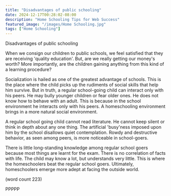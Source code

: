 ```yaml
---
title: "Disadvantages of public schooling"
date: 2024-12-17T00:28:02-08:00
description: "Home Schooling Tips for Web Success"
featured_image: "/images/Home Schooling.jpg"
tags: ["Home Schooling"]
---
```


Disadvantages of public schooling

When we consign our children to public schools, we feel satisfied
that they are receiving 'quality education'. But, are we really
getting our money's worth? More importantly, are the children
gaining anything from this kind of a learning procedure?

Socialization is hailed as one of the greatest advantage of 
schools. This is the place where the child picks up the rudiments
of social skills that help him survive. But in truth, a regular
school-going child can interact only with his peers. He may bully
younger children or fear older ones. He does not know how to 
behave with an adult. This is because in the school environment
he interacts only with his peers. A homeschooling environment 
brings in a more natural social environment.

A regular school going child cannot read literature. He cannot
keep silent or think in depth about any one thing. The artificial
'busy'ness imposed upon him by the school disallows quiet 
contemplation. Rowdy and destructive behavior, as seen among
peers, is more noticeable in school-goers.

There is little long-standing knowledge among regular school goers
because most things are learnt for the exam. There is no 
correlation of facts with life. The child may know a lot, but
understands very little. This is where the homeschoolers beat the
regular school goers. Ultimately, homeschoolers emerge more adept
at facing the outside world. 

(word count 223)

PPPPP
